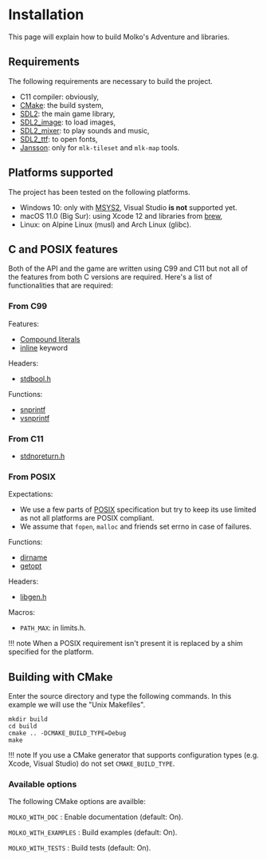 # Installation

This page will explain how to build Molko's Adventure and libraries.

## Requirements

The following requirements are necessary to build the project.

- C11 compiler: obviously,
- [CMake][]: the build system,
- [SDL2][]: the main game library,
- [SDL2_image][]: to load images,
- [SDL2_mixer][]: to play sounds and music,
- [SDL2_ttf][]: to open fonts,
- [Jansson][]: only for `mlk-tileset` and `mlk-map` tools.

## Platforms supported

The project has been tested on the following platforms.

- Windows 10: only with [MSYS2][], Visual Studio **is not** supported yet.
- macOS 11.0 (Big Sur): using Xcode 12 and libraries from [brew][],
- Linux: on Alpine Linux (musl) and Arch Linux (glibc).

## C and POSIX features

Both of the API and the game are written using C99 and C11 but not all of the
features from both C versions are required. Here's a list of functionalities
that are required:

### From C99

Features:

- [Compound literals][]
- [inline] keyword

Headers:

- [stdbool.h][]

Functions:

- [snprintf][]
- [vsnprintf][]

### From C11

- [stdnoreturn.h][]

### From POSIX

Expectations:

- We use a few parts of [POSIX][] specification but try to keep its use limited
  as not all platforms are POSIX compliant.
- We assume that `fopen`, `malloc` and friends set errno in case of failures.

Functions:

- [dirname][]
- [getopt][]

Headers:

- [libgen.h][]

Macros:

- `PATH_MAX`: in limits.h.

!!! note
    When a POSIX requirement isn't present it is replaced by a shim
    specified for the platform.

## Building with CMake

Enter the source directory and type the following commands. In this example we
will use the "Unix Makefiles".

    mkdir build
    cd build
    cmake .. -DCMAKE_BUILD_TYPE=Debug
    make

!!! note
    If you use a CMake generator that supports configuration types (e.g. Xcode,
    Visual Studio) do not set `CMAKE_BUILD_TYPE`.

### Available options

The following CMake options are availble:

`MOLKO_WITH_DOC`
:   Enable documentation (default: On).

`MOLKO_WITH_EXAMPLES`
:   Build examples (default: On).

`MOLKO_WITH_TESTS`
:   Build tests (default: On).

[CMake]: http://cmake.org
[Compound literals]: https://en.cppreference.com/w/c/language/compound_literal
[Jansson]: https://digip.org/jansson
[MSYS2]: https://www.msys2.org
[POSIX]: https://pubs.opengroup.org/onlinepubs/9699919799
[SDL2]: http://libsdl.org
[SDL2_image]: https://www.libsdl.org/projects/SDL_image
[SDL2_mixer]: https://www.libsdl.org/projects/SDL_mixer
[SDL2_ttf]: https://www.libsdl.org/projects/SDL_ttf
[brew]: https://brew.sh
[dirname]: https://pubs.opengroup.org/onlinepubs/9699919799/functions/dirname.html
[getopt]: https://pubs.opengroup.org/onlinepubs/9699919799/functions/getopt.html
[inline]: https://en.cppreference.com/w/c/language/inline
[libgen.h]: https://pubs.opengroup.org/onlinepubs/9699919799/basedefs/libgen.h.html
[snprintf]: https://en.cppreference.com/w/c/io/fprintf
[vsnprintf]: https://en.cppreference.com/w/c/io/fprintf
[stdbool.h]: https://en.cppreference.com/w/c/language/arithmetic_types#Boolean_type
[stdnoreturn.h]: https://en.cppreference.com/w/c/types
